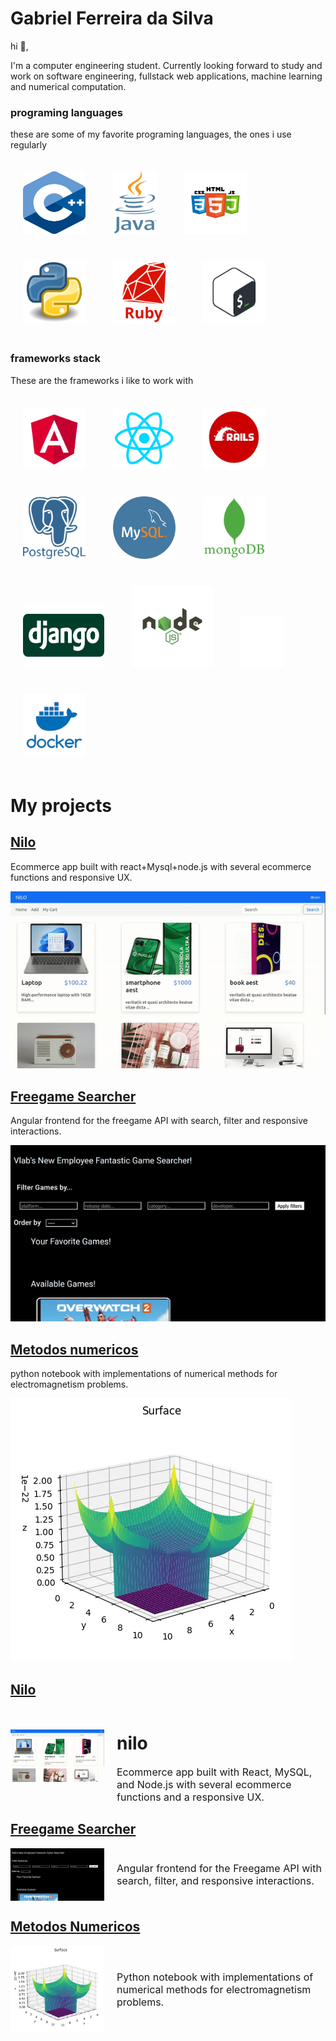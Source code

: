 # Gabriel Ferreira da Silva

hi 👋,

I'm a computer engineering student. Currently looking forward to study and work on software engineering, fullstack web applications, machine learning and numerical computation.



### programing languages

these are some of my favorite programing languages, the ones i use regularly



<div style="display:inline-block;">
    <img src="c_logo.svg" alt="Description" style="margin: 20px; width:100px; height: 100px; box-shadow: 5px 5px 10px \#888;">
    <img src="java.png" alt="Description" style="width:70px; margin: 20px; height: 100px; box-shadow: 5px 5px 10px \#888;">
    <img src="htmlcss.png" alt="Description" style="width:100px; height: 100px;margin: 20px;  box-shadow: 5px 5px 10px \#888;">
    <img src="python.png" alt="Description" style="width:100px; height: 100px;margin: 20px;  box-shadow: 5px 5px 10px \#888;">
    <img src="ruby.png" alt="Description" style="width:100px; height: 100px;margin: 20px;  box-shadow: 5px 5px 10px \#888;">
        <img src="bash.png" alt="Description" style="width:100px; height: 100px;margin: 20px;  box-shadow: 5px 5px 10px \#888;">

</div>



### frameworks stack 



These are the frameworks i like to work with



<div style="display:inline-block;">
    <img src="angular.png" alt="Description" style="margin: 20px; width:100px; height: 100px; box-shadow: 5px 5px 10px \#888;">
    <img src="react.png" alt="Description" style="width:100px; margin: 20px; height: 100px; box-shadow: 5px 5px 10px \#888;">
    <img src="rails.png" alt="Description" style="width:100px; height: 100px;margin: 20px;  box-shadow: 5px 5px 10px \#888;">
    <img src="postgresql.png" alt="Description" style="width:100px; height: 100px;margin: 20px;  box-shadow: 5px 5px 10px \#888;">
    <img src="mysql.png" alt="Description" style="width:100px; height: 100px;margin: 20px;  box-shadow: 5px 5px 10px \#888;">
        <img src="mongo.png" alt="Description" style="width:100px; height: 100px;margin: 20px;  box-shadow: 5px 5px 10px \#888;">
        <img src="django.png" alt="Description" style="width:130px; height: 100px;margin: 20px;  box-shadow: 5px 5px 10px \#888;">
        <img src="node-js.svg" alt="Description" style="width:130px; height: 130px;margin: 20px;  box-shadow: 5px 5px 10px \#888;">
        <img src="flask.png" alt="Description" style="width:70px; height: 80px;margin: 20px;  box-shadow: 5px 5px 10px \#888;">
     <img src="docker.png" alt="Description" style="width:100px; height: 100px;margin: 20px;  box-shadow: 5px 5px 10px \#888;">


# My projects



## <u>Nilo</u>

Ecommerce app built with react+Mysql+node.js with several ecommerce functions and responsive UX.

![](https://github.com/gabriel-ferreira-da-silva/gabriel-ferreira-da-silva/blob/main/niloapp.gif?raw=true)

## <u>Freegame Searcher</u>

Angular frontend for the freegame API with search, filter and responsive interactions.

![](https://github.com/gabriel-ferreira-da-silva/gabriel-ferreira-da-silva/blob/main/freegame.gif?raw=true)



## <u>Metodos numericos</u>

python notebook with implementations of numerical methods for electromagnetism problems.

![](https://github.com/gabriel-ferreira-da-silva/gabriel-ferreira-da-silva/blob/main/met.gif?raw=true)

## <u>Nilo</u>

<div style="display: flex;flex-direction:row; align-items: center;">
    <img src="https://github.com/gabriel-ferreira-da-silva/gabriel-ferreira-da-silva/blob/main/niloapp.gif?raw=true" alt="Nilo app" width="150" style="margin-right: 20px;">
    <div>
        <h1>
            nilo
        </h1>
        <span style="font-size: 16px;">Ecommerce app built with React, MySQL, and Node.js with several ecommerce functions and a responsive UX.</span>
    </div>
</div>


## <u>Freegame Searcher</u>

<div style="display: flex; align-items: center;">
    <img src="https://github.com/gabriel-ferreira-da-silva/gabriel-ferreira-da-silva/blob/main/freegame.gif?raw=true" alt="Freegame Searcher" width="150" style="margin-right: 20px;">
    <span style="font-size: 16px;">Angular frontend for the Freegame API with search, filter, and responsive interactions.</span>
</div>

## <u>Metodos Numericos</u>

<div style="display: flex; align-items: center;">
    <img src="https://github.com/gabriel-ferreira-da-silva/gabriel-ferreira-da-silva/blob/main/met.gif?raw=true" alt="Metodos Numericos" width="150" style="margin-right: 20px;">
    <span style="font-size: 16px;">Python notebook with implementations of numerical methods for electromagnetism problems.</span>
</div>

